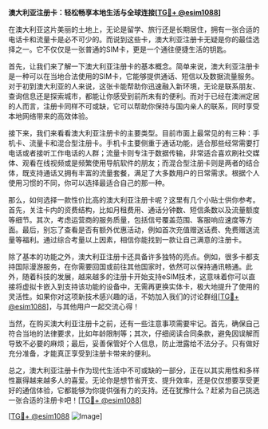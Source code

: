 **澳大利亚注册卡：轻松畅享本地生活与全球连接[[TG💪+ @esim1088](https://t.me/s/esim1088)]**

在澳大利亚这片美丽的土地上，无论是留学、旅行还是长期居住，拥有一张合适的电话卡和流量卡是必不可少的。而说到这些卡，澳大利亚注册卡无疑是你的最佳选择之一。它不仅仅是一张普通的SIM卡，更是一个通往便捷生活的钥匙。

首先，让我们来了解一下澳大利亚注册卡的基本概念。简单来说，澳大利亚注册卡是一种可以在当地合法使用的SIM卡，它能够提供通话、短信以及数据流量服务。对于初到澳大利亚的人来说，这张卡能帮助你迅速融入新环境，无论是联系朋友、查询信息还是探索城市，都能让你感受到前所未有的便利。而对于已经在澳洲定居的人而言，注册卡同样不可或缺，它可以帮助你保持与国内亲人的联系，同时享受本地网络带来的高效体验。

接下来，我们来看看澳大利亚注册卡的主要类型。目前市面上最常见的有三种：手机卡、流量卡和混合型注册卡。手机卡主要侧重于通话功能，适合那些经常需要打电话或者接听工作电话的人群；流量卡则专注于数据传输，非常适合喜欢刷社交媒体、观看在线视频或是频繁使用导航软件的朋友；而混合型注册卡则是两者的结合体，既支持通话又拥有丰富的流量套餐，满足了大多数用户的日常需求。根据个人使用习惯的不同，你可以选择最适合自己的那一种。

那么，如何选择一款性价比高的澳大利亚注册卡呢？这里有几个小贴士供你参考。首先，关注卡内的资费结构，比如月租费用、通话分钟数、短信条数以及流量额度等细节。其次，考虑运营商的服务质量，包括信号覆盖范围、客服响应速度等方面。最后，别忘了查看是否有额外优惠活动，例如首次充值赠送话费、免费赠送流量等福利。通过综合考量以上因素，相信你能找到一款让自己满意的注册卡。

除了基本的功能之外，澳大利亚注册卡还具备许多独特的亮点。例如，很多卡都支持国际漫游服务，在你需要回国或前往其他国家时，依然可以保持通讯畅通。此外，随着科技的发展，越来越多的注册卡开始支持eSIM技术，这意味着你可以直接将虚拟卡嵌入到支持该功能的设备中，无需再更换实体卡，极大地提升了使用的灵活性。如果你对这项新技术感兴趣的话，不妨加入我们的讨论群组[[TG💪+ @esim1088](https://t.me/s/esim1088)]，与其他用户一起交流心得！

当然，在购买澳大利亚注册卡之前，还有一些注意事项需要牢记。首先，确保自己符合当地的法律要求，比如年龄限制等；其次，仔细阅读合同条款，避免因误解而导致不必要的麻烦；最后，妥善保管好个人信息，防止泄露给不法分子。只有做好充分准备，才能真正享受到注册卡带来的便利。

总之，澳大利亚注册卡作为现代生活中不可或缺的一部分，正在以其实用性和多样性赢得越来越多人的喜爱。无论你是想节省开支、提升效率，还是仅仅想要享受更好的通信体验，它都能够为你提供强有力的支持。还在犹豫什么？赶紧为自己挑选一张合适的注册卡吧！[[TG💪+ @esim1088](https://t.me/s/esim1088)] 

[[TG💪+ @esim1088](https://t.me/s/esim1088) ![Image](https://i.postimg.cc/4NQfJmqS/Snipaste-2025-05-13-00-14-12.png)]
